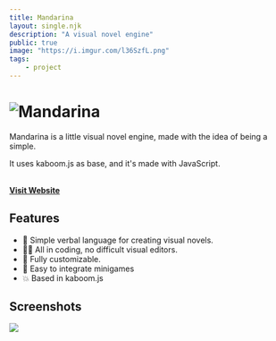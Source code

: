 ```yaml
---
title: Mandarina
layout: single.njk
description: "A visual novel engine"
public: true
image: "https://i.imgur.com/l36SzfL.png"
tags:
    - project
---
```


# ![Mandarina](https://lajbel.github.io/mandarina/images/mandarina_logo_orange.png)

Mandarina is a little visual novel engine, made with the idea of being a simple.

It uses kaboom.js as base, and it's made with JavaScript. <br><br>

[**Visit Website**](https://lajbel.github.io/mandarina)

## Features

- 📖 Simple verbal language for creating visual novels.
- 🧑‍💻 All in coding, no difficult visual editors.
- 🎨 Fully customizable.
- 👾 Easy to integrate minigames
- 💥 Based in kaboom.js

## Screenshots

![](https://i.imgur.com/kmwGiux.png)
